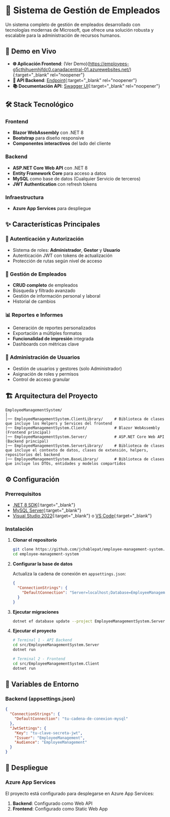 # 🏢 Sistema de Gestión de Empleados

Un sistema completo de gestión de empleados desarrollado con tecnologías modernas de Microsoft, que ofrece una solución robusta y escalable para la administración de recursos humanos.

## 🚀 Demo en Vivo

- **🌐 Aplicación Frontend**: (Ver Demo)(https://employees-g5cthjhuemhjfdc0.canadacentral-01.azurewebsites.net/){:target="_blank" rel="noopener"}
- **🔧 API Backend**: [Endpoint](https://employees-api-ajc5czd6f2h0a5ee.canadacentral-01.azurewebsites.net){:target="_blank" rel="noopener"}
- **📚 Documentación API**: [Swagger UI](https://employees-api-ajc5czd6f2h0a5ee.canadacentral-01.azurewebsites.net/swagger/index.html){:target="_blank" rel="noopener"}

## 🛠️ Stack Tecnológico

### Frontend
- **Blazor WebAssembly** con .NET 8
- **Bootstrap** para diseño responsive
- **Componentes interactivos** del lado del cliente

### Backend
- **ASP.NET Core Web API** con .NET 8
- **Entity Framework Core** para acceso a datos
- **MySQL** como base de datos (Cualquier Servicio de terceros)
- **JWT Authentication** con refresh tokens

### Infraestructura
- **Azure App Services** para despliegue

## ✨ Características Principales

### 🔐 Autenticación y Autorización
- Sistema de roles: **Administrador**, **Gestor** y **Usuario**
- Autenticación JWT con tokens de actualización
- Protección de rutas según nivel de acceso

### 👥 Gestión de Empleados
- **CRUD completo** de empleados
- Búsqueda y filtrado avanzado
- Gestión de información personal y laboral
- Historial de cambios

### 📊 Reportes e Informes
- Generación de reportes personalizados
- Exportación a múltiples formatos
- **Funcionalidad de impresión** integrada
- Dashboards con métricas clave

### 👤 Administración de Usuarios
- Gestión de usuarios y gestores (solo Administrador)
- Asignación de roles y permisos
- Control de acceso granular

## 🏗️ Arquitectura del Proyecto

```
EmployeeManagementSystem/
|
│── EmployeeManagementSystem.ClientLibrary/     # Biblioteca de clases que incluye los Helpers y Services del frontend
|── EmployeeManagementSystem.Client/            # Blazor WebAssembly (Frontend principal)
│── EmployeeManagementSystem.Server/            # ASP.NET Core Web API (Backend principal)
│── EmployeeManagementSystem.ServerLibrary/     # Biblioteca de clases que incluye el contexto de datos, clases de extensión, helpers, repositorios del backend
│── EmployeeManagementSystem.BaseLibrary/       # Biblioteca de clases que incluye los DTOs, entidades y modelos compartidos
```

## ⚙️ Configuración

### Prerrequisitos
- [.NET 8 SDK](https://dotnet.microsoft.com/download/dotnet/8.0){:target="_blank"}
- [MySQL Server](https://dev.mysql.com/downloads/mysql/){:target="_blank"}
- [Visual Studio 2022](https://visualstudio.microsoft.com/){:target="_blank"} o [VS Code](https://code.visualstudio.com/){:target="_blank"}

### Instalación

1. **Clonar el repositorio**
   ```bash
   git clone https://github.com/jchablepat/employee-management-system.git
   cd employee-management-system
   ```

2. **Configurar la base de datos**
   
   Actualiza la cadena de conexión en `appsettings.json`:
   ```json
   {
     "ConnectionStrings": {
       "DefaultConnection": "Server=localhost;Database=EmployeeManagementDB;Uid=root;Pwd=tu-password;"
     }
   }
   ```

3. **Ejecutar migraciones**
   ```bash
   dotnet ef database update --project EmployeeManagementSystem.ServerLibrary
   ```

4. **Ejecutar el proyecto**
   ```bash
   # Terminal 1 - API Backend
   cd src/EmployeeManagementSystem.Server
   dotnet run
   
   # Terminal 2 - Frontend
   cd src/EmployeeManagementSystem.Client
   dotnet run
   ```

## 🔧 Variables de Entorno

### Backend (appsettings.json)
```json
{
  "ConnectionStrings": {
    "DefaultConnection": "tu-cadena-de-conexion-mysql"
  },
  "JwtSettings": {
    "Key": "tu-clave-secreta-jwt",
    "Issuer": "EmployeeManagement",
    "Audience": "EmployeeManagement"
  }
}
```

## 🚀 Despliegue

### Azure App Services

El proyecto está configurado para desplegarse en Azure App Services:

1. **Backend**: Configurado como Web API
2. **Frontend**: Configurado como Static Web App
